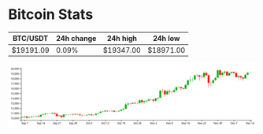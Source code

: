 # Bitcoin Stats

BTC/USDT|24h change|24h high|24h low|
|---|---|---|---|
|$19191.09|0.09%|$19347.00|$18971.00|

<img src="./chart.svg">
